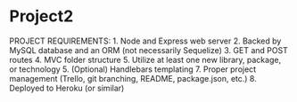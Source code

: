 # Project2

PROJECT REQUIREMENTS:
    1. Node and Express web server
    2. Backed by MySQL database and an ORM (not necessarily Sequelize)
    3. GET and POST routes
    4. MVC folder structure
    5. Utilize at least one new library, package, or technology
    5. (Optional) Handlebars templating
    7. Proper project management (Trello, git branching, README, package.json, etc.)
    8. Deployed to Heroku (or similar)
